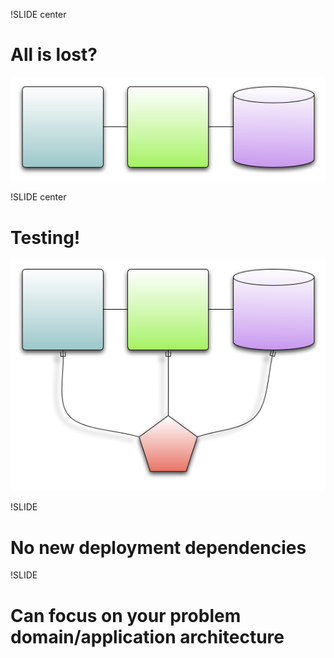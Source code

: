 !SLIDE  center
# All is lost?
![Arch](arch.png)

!SLIDE center
# Testing!
![Testing](with_testing.png)
 
!SLIDE
# No new deployment dependencies

!SLIDE
# Can focus on your problem domain/application architecture
